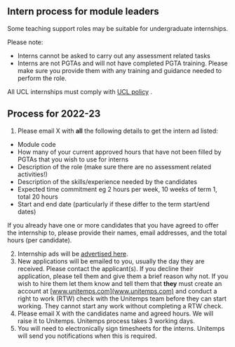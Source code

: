 ## Intern process for module leaders

Some teaching support roles may be suitable for undergraduate internships.

Please note:

- Interns cannot be asked to carry out any assessment related tasks
- Interns are not PGTAs and will not have completed PGTA training. Please make sure you provide them with any training
  and guidance needed to perform the role.

All UCL internships must comply
with [UCL policy](https://www.ucl.ac.uk/human-resources/internships-work-experience-and-volunteering-policy#definitions)
.

## Process for 2022-23

1. Please email X with **all** the following details to get the intern ad listed:

- Module code
- How many of your current approved hours that have not been filled by PGTAs that you wish to use for interns
- Description of the role (make sure there are no assessment related activities!)
- Description of the skills/experience needed by the candidates
- Expected time commitment eg 2 hours per week, 10 weeks of term 1, total 20 hours
- Start and end date (particularly if these differ to the term start/end dates)

If you already have one or more candidates that you have agreed to offer the internship to, please provide their names,
email addresses, and the total hours (per candidate).

2. Internship ads will
   be [advertised here](https://docs.google.com/spreadsheets/d/1i-dtPKUHxlW93iTH4jn-ZN5wU8cUdoKnFMJ-PunvSy8).
3. New applications will be emailed to you, usually the day they are received. Please contact the applicant(s). If you
   decline their application, please tell them and give them a brief reason why not. If you wish to hire them let them
   know and tell them that **they** must create an account at [www.unitemps.com](www.unitemps.com) and conduct a right
   to work (RTW) check with the Unitemps team before they can start working. They cannot start any work without
   completing a RTW check.
4. Please email X with the candidates name and agreed hours. We will raise it to Unitemps. Unitemps process takes 3
   working days.
5. You will need to electronically sign timesheets for the interns. Unitemps will send you notifications when this is
   required.
